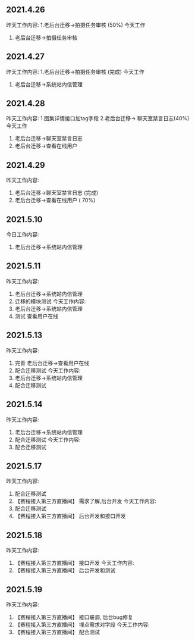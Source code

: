 ## 2021.4.26
昨天工作内容: 
  1.老后台迁移->拍摄任务审核 (50%)
 今天工作
  1. 老后台迁移->拍摄任务审核

## 2021.4.27
昨天工作内容: 
  1.老后台迁移->拍摄任务审核 (完成)
 今天工作
  1. 老后台迁移->系统站内信管理

## 2021.4.28
昨天工作内容: 
  1.图集详情接口加tag字段
  2.老后台迁移-> 聊天室禁言日志(40%)
 今天工作
  1. 老后台迁移->聊天室禁言日志
  2. 老后台迁移->查看在线用户

## 2021.4.29
昨天工作内容: 
   1. 老后台迁移->聊天室禁言日志 (完成)
   2. 老后台迁移->查看在线用户  ( 70%)

## 2021.5.10
今日工作内容: 
   1. 老后台迁移->系统站内信管理

## 2021.5.11
昨天工作内容: 
   1. 老后台迁移->系统站内信管理
   1. 迁移的模块测试
今天工作内容: 
   1. 老后台迁移->系统站内信管理
   2. 测试 查看用户在线

## 2021.5.13
昨天工作内容: 
   1. 完善 老后台迁移->查看用户在线
   2. 配合迁移测试
今天工作内容: 
   1. 老后台迁移->系统站内信管理
   2. 配合迁移测试

## 2021.5.14
昨天工作内容: 
   1. 老后台迁移->系统站内信管理
   2. 配合迁移测试
今天工作内容: 
   1. 配合迁移测试

## 2021.5.17
昨天工作内容: 
   1. 配合迁移测试
   2. 【赛程接入第三方直播间】 需求了解,后台开发
今天工作内容: 
   1. 配合迁移测试
   2. 【赛程接入第三方直播间】 后台开发和接口开发

## 2021.5.18
昨天工作内容: 
   1. 【赛程接入第三方直播间】 接口开发 
今天工作内容: 
   1. 【赛程接入第三方直播间】 后台开发和测试


## 2021.5.19
昨天工作内容: 
   1. 【赛程接入第三方直播间】 接口联调, 后台bug修复
   2. 【赛程接入第三方直播间】 埋点需求对字段
今天工作内容: 
   1. 【赛程接入第三方直播间】 配合测试

